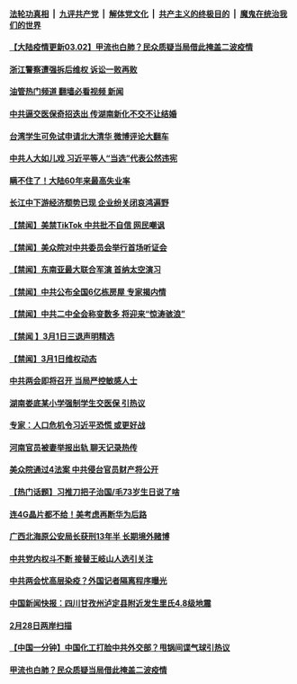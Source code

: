 ####  [法轮功真相](../../../../basic/blob/master/README.md?t=03020812) &nbsp;|&nbsp; [九评共产党](../../../../9ping.md/blob/master/README.md?t=03020812) &nbsp;|&nbsp; [解体党文化](../../../../jtdwh.md/blob/master/README.md?t=03020812)  &nbsp;|&nbsp; [共产主义的终极目的](../../../../gczydzjmd.md/blob/master/README.md?t=03020812) &nbsp;|&nbsp; [魔鬼在统治我们的世界](../../../../mgztzwmdsj.md/blob/master/README.md?t=03020812) 

#### [【大陆疫情更新03.02】甲流也白肺？民众质疑当局借此掩盖二波疫情](../pages/prog204/a103640752.md?t=03020812) 

#### [浙江警察遭强拆后维权 诉讼一败再败](../pages/prog204/a103660213.md?t=03020812) 

#### [油管热门频道 翻墙必看视频 新闻](http://129.146.143.75:81/youtube.html?03020812)

#### [中共逼交医保奇招迭出 传湖南新化不交不让结婚](../pages/prog204/a103660210.md?t=03020812) 

#### [台湾学生可免试申请北大清华 微博评论大翻车](../pages/prog204/a103660186.md?t=03020812) 

#### [中共人大如儿戏 习近平等人“当选”代表公然违宪](../pages/prog204/a103660116.md?t=03020812) 


#### [瞒不住了！大陆60年来最高失业率](../pages/prog204/a103660130.md?t=03020812) 

#### [长江中下游经济颓势已现 企业纷关闭哀鸿遍野](../pages/prog204/a103660106.md?t=03020812) 

#### [【禁闻】美禁TikTok 中共批不自信 网民嘲讽](../pages/prog204/a103660057.md?t=03020812) 

#### [【禁闻】美众院对中共委员会举行首场听证会](../pages/prog204/a103660069.md?t=03020812) 

#### [【禁闻】东南亚最大联合军演 首纳太空演习](../pages/prog204/a103660075.md?t=03020812) 

#### [【禁闻】中共公布全国6亿栋房屋 专家揭内情](../pages/prog204/a103660058.md?t=03020812) 

#### [【禁闻】中共二中全会称变数多 将迎来“惊涛骇浪”](../pages/prog204/a103660063.md?t=03020812) 

#### [【禁闻 】3月1日三退声明精选](../pages/prog204/a103660055.md?t=03020812) 

#### [【禁闻】3月1日维权动态](../pages/prog204/a103660054.md?t=03020812) 


#### [中共两会即将召开 当局严控敏感人士](../pages/prog204/a103659929.md?t=03020812) 

#### [湖南娄底某小学强制学生交医保 引热议](../pages/prog204/a103659926.md?t=03020812) 

#### [专家：人口危机令习近平恐慌 或更好战](../pages/prog204/a103659872.md?t=03020812) 

#### [河南官员被妻举报出轨 聊天记录热传](../pages/prog204/a103659835.md?t=03020812) 

#### [美众院通过4法案 中共侵台官员财产将公开](../pages/prog204/a103659837.md?t=03020812) 

#### [【热门话题】习推刀把子治国/毛73岁生日说了啥](../pages/prog204/a103659828.md?t=03020812) 

#### [连4G晶片都不给！美考虑再断华为后路](../pages/prog204/a103659822.md?t=03020812) 

#### [广西北海原公安局长获刑13年半 长期境外赌博](../pages/prog204/a103659812.md?t=03020812) 

#### [中共党内权斗不断 接替王岐山人选引关注](../pages/prog204/a103659797.md?t=03020812) 

#### [中共两会忧高层染疫？外国记者隔离程序曝光](../pages/prog204/a103659620.md?t=03020812) 

#### [中国新闻快报：四川甘孜州泸定县附近发生里氏4.8级地震](../pages/prog204/a103659647.md?t=03020812) 

#### [2月28日两岸扫描](../pages/prog204/a103659585.md?t=03020812) 

#### [【中国一分钟】中国化工打脸中共外交部？甩锅间谍气球引热议](../pages/prog204/a103659638.md?t=03020812) 

#### [甲流也白肺？民众质疑当局借此掩盖二波疫情](../pages/prog204/a103659627.md?t=03020812) 

<img src='http://gfw-breaker.win/goodnews/indexes/prog204.md' width='0px' height='0px'/>
